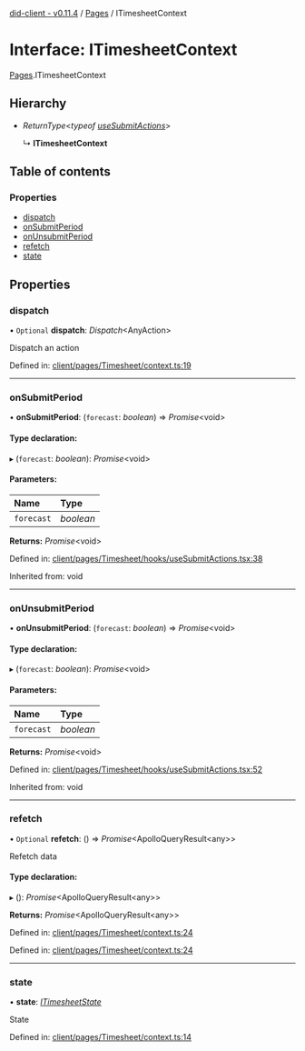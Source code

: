 [did-client - v0.11.4](../README.md) / [Pages](../modules/pages.md) / ITimesheetContext

# Interface: ITimesheetContext

[Pages](../modules/pages.md).ITimesheetContext

## Hierarchy

* *ReturnType*<*typeof* [*useSubmitActions*](../modules/pages.md#usesubmitactions)\>

  ↳ **ITimesheetContext**

## Table of contents

### Properties

- [dispatch](pages.itimesheetcontext.md#dispatch)
- [onSubmitPeriod](pages.itimesheetcontext.md#onsubmitperiod)
- [onUnsubmitPeriod](pages.itimesheetcontext.md#onunsubmitperiod)
- [refetch](pages.itimesheetcontext.md#refetch)
- [state](pages.itimesheetcontext.md#state)

## Properties

### dispatch

• `Optional` **dispatch**: *Dispatch*<AnyAction\>

Dispatch an action

Defined in: [client/pages/Timesheet/context.ts:19](https://github.com/Puzzlepart/did/blob/dev/client/pages/Timesheet/context.ts#L19)

___

### onSubmitPeriod

• **onSubmitPeriod**: (`forecast`: *boolean*) => *Promise*<void\>

#### Type declaration:

▸ (`forecast`: *boolean*): *Promise*<void\>

#### Parameters:

Name | Type |
:------ | :------ |
`forecast` | *boolean* |

**Returns:** *Promise*<void\>

Defined in: [client/pages/Timesheet/hooks/useSubmitActions.tsx:38](https://github.com/Puzzlepart/did/blob/dev/client/pages/Timesheet/hooks/useSubmitActions.tsx#L38)

Inherited from: void

___

### onUnsubmitPeriod

• **onUnsubmitPeriod**: (`forecast`: *boolean*) => *Promise*<void\>

#### Type declaration:

▸ (`forecast`: *boolean*): *Promise*<void\>

#### Parameters:

Name | Type |
:------ | :------ |
`forecast` | *boolean* |

**Returns:** *Promise*<void\>

Defined in: [client/pages/Timesheet/hooks/useSubmitActions.tsx:52](https://github.com/Puzzlepart/did/blob/dev/client/pages/Timesheet/hooks/useSubmitActions.tsx#L52)

Inherited from: void

___

### refetch

• `Optional` **refetch**: () => *Promise*<ApolloQueryResult<any\>\>

Refetch data

#### Type declaration:

▸ (): *Promise*<ApolloQueryResult<any\>\>

**Returns:** *Promise*<ApolloQueryResult<any\>\>

Defined in: [client/pages/Timesheet/context.ts:24](https://github.com/Puzzlepart/did/blob/dev/client/pages/Timesheet/context.ts#L24)

Defined in: [client/pages/Timesheet/context.ts:24](https://github.com/Puzzlepart/did/blob/dev/client/pages/Timesheet/context.ts#L24)

___

### state

• **state**: [*ITimesheetState*](pages.itimesheetstate.md)

State

Defined in: [client/pages/Timesheet/context.ts:14](https://github.com/Puzzlepart/did/blob/dev/client/pages/Timesheet/context.ts#L14)
